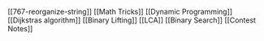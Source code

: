 [[767-reorganize-string]]
[[Math Tricks]]
[[Dynamic Programming]]
[[Dijkstras algorithm]]
[[Binary Lifting]]
[[LCA]]
[[Binary Search]]
[[Contest Notes]]